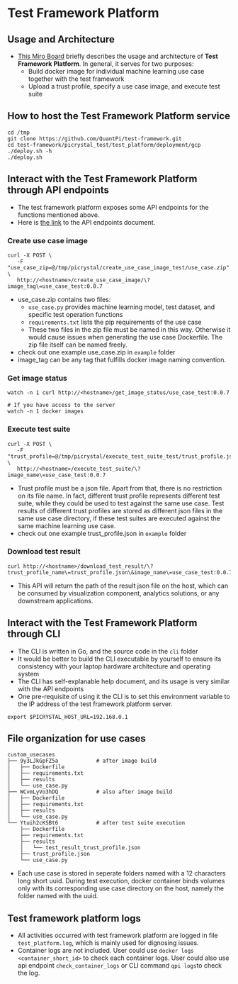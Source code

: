 # Test Framework Platform

## Usage and Architecture
- [This Miro Board](https://miro.com/app/board/uXjVMrkef2E=/?share_link_id=751045067182) briefly describes the usage and architecture of **Test Framework Platform**. In general, it serves for two purposes:
  - Build docker image for individual machine learning use case together with the test framework
  - Upload a trust profile, specify a use case image, and execute test suite

## How to host the Test Framework Platform service
```
cd /tmp
git clone https://github.com/QuantPi/test-framework.git
cd test-framework/picrystal_test/test_platform/deployment/gcp
./deploy.sh -h
./deploy.sh
```

## Interact with the Test Framework Platform through API endpoints
- The test framework platform exposes some API endpoints for the functions mentioned above.
- Here is [the link](http://34.32.196.244/redoc) to the API endpoints document.

### Create use case image
```
curl -X POST \
   -F "use_case_zip=@/tmp/picrystal/create_use_case_image_test/use_case.zip" \
   http://<hostname>/create_use_case_image/\?image_tag\=use_case_test:0.0.7
```
- use_case.zip contains two files:
  - `use_case.py` provides machine learning model, test dataset, and specific test operation functions
  - `requirements.txt` lists the pip requirements of the use case
  - These two files in the zip file must be named in this way. Otherwise it would cause issues when generating the use case Dockerfile. The zip file itself can be named freely.
- check out one example use_case.zip in `example` folder 
- image_tag can be any tag that fulfills docker image naming convention.

### Get image status
```
watch -n 1 curl http://<hostname>/get_image_status/use_case_test:0.0.7

# If you have access to the server
watch -n 1 docker images
```

### Execute test suite
```
curl -X POST \
   -F "trust_profile=@/tmp/picrystal/execute_test_suite_test/trust_profile.json" \
   http://<hostname>/execute_test_suite/\?image_name\=use_case_test:0.0.7
```
- Trust profile must be a json file. Apart from that, there is no restriction on its file name. In fact, different trust profile represents different test suite, while they could be used to test against the same use case. Test results of different trust profiles are stored as different json files in the same use case directory, if these test suites are executed against the same machine learning use case.
- check out one example trust_profile.json in `example` folder

### Download test result
```
curl http://<hostname>/download_test_result/\?trust_profile_name\=trust_profile.json\&image_name\=use_case_test:0.0.7
```
- This API will return the path of the result json file on the host, which can be consumed by visualization component, analytics solutions, or any downstream applications.

## Interact with the Test Framework Platform through CLI
- The CLI is written in Go, and the source code in the `cli` folder
- It would be better to build the CLI executable by yourself to ensure its consistency with your laptop hardware architecture and operating system
- The CLI has self-explanable help document, and its usage is very similar with the API endpoints
- One pre-requisite of using it the CLI is to set this environment variable to the IP address of the test framework platform server.
```
export $PICRYSTAL_HOST_URL=192.168.0.1
```

## File organization for use cases
```
custom_usecases
├── 9y3LJkGpFZ5a            # after image build
│   ├── Dockerfile
│   ├── requirements.txt
│   ├── results
│   └── use_case.py
├── WCvmLyVo3hDQ            # also after image build
│   ├── Dockerfile
│   ├── requirements.txt
│   ├── results
│   └── use_case.py
└── Ytuih2cKSBt6            # after test suite execution
    ├── Dockerfile
    ├── requirements.txt
    ├── results
    │   └── test_result_trust_profile.json
    ├── trust_profile.json
    └── use_case.py
```
- Each use case is stored in seperate folders named with a 12 characters long short uuid. During test execution, docker container binds volumes only with its corresponding use case directory on the host, namely the folder named with the uuid.

## Test framework platform logs
- All activities occurred with test framework platform are logged in file `test_platform.log`, which is mainly used for dignosing issues.
- Container logs are not included. User could use `docker logs  <container_short_id>` to check each container logs. User could also use api endpoint `check_container_logs` or CLI command `qpi logs`to check the log.
